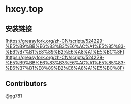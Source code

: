 # hxcy.top

## 安装链接

[https://greasyfork.org/zh-CN/scripts/524229-%E5%B9%BB%E6%83%B3%E6%AC%A1%E5%85%83-%E6%B7%B1%E8%89%B2%E6%A8%A1%E5%BC%8F](https://greasyfork.org/zh-CN/scripts/524229-%E5%B9%BB%E6%83%B3%E6%AC%A1%E5%85%83-%E6%B7%B1%E8%89%B2%E6%A8%A1%E5%BC%8F)

## Contributors

[@gg781](https://github.com/gg781)
